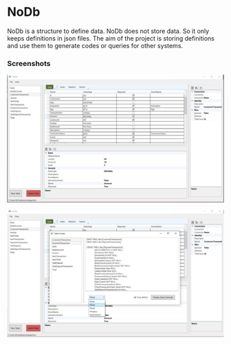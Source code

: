 # NoDb

NoDb is a structure to define data. NoDb does not store data. So it only keeps definitions in json files.
The aim of the project is storing definitions and use them to generate codes or queries for other systems.


### Screenshots

![Image](https://raw.githubusercontent.com/onka13/NoDb/master/_docs/home.jpg)

![Image](https://raw.githubusercontent.com/onka13/NoDb/master/_docs/tableScripts.jpg)